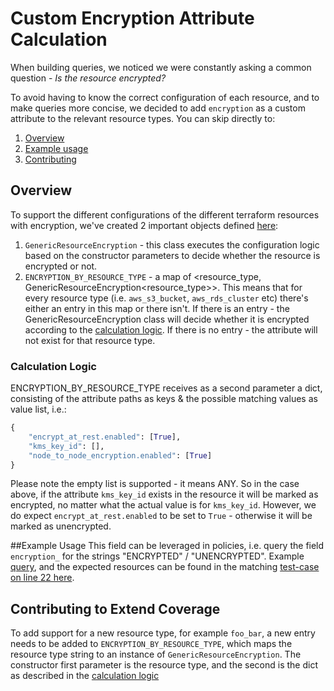 # Custom Encryption Attribute Calculation
When building queries, we noticed we were constantly asking a common question - _Is the resource encrypted?_

To avoid having to know the correct configuration of each resource, and to make queries more concise, we decided to add
`encryption` as a custom attribute to the relevant resource types. You can skip directly to:
1. [Overview](#overview)
2. [Example usage](#example-usage)
3. [Contributing](#contributing-to-extend-coverage)

## Overview
To support the different configurations of the different terraform resources with encryption, we've created 2 important
objects defined [here](./graph_components/generic_resource_encryption.py):
1. `GenericResourceEncryption` - this class executes the configuration logic based on the constructor parameters
   to decide whether the resource is encrypted or not.
2. `ENCRYPTION_BY_RESOURCE_TYPE` - a map of <resource_type, GenericResourceEncryption<resource_type>>. This means that
   for every resource type (i.e. `aws_s3_bucket`, `aws_rds_cluster` etc) there's either an entry in this map or there 
   isn't. If there is an entry - the GenericResourceEncryption class will decide whether it is encrypted according to
   the [calculation logic](#calculation-logic). If there is no entry - the attribute will not exist for that resource 
   type.
   

### Calculation Logic
ENCRYPTION_BY_RESOURCE_TYPE receives as a second parameter a dict, consisting of the attribute paths as keys & the 
possible matching values as value list, i.e.:
```python
{
    "encrypt_at_rest.enabled": [True],
    "kms_key_id": [],
    "node_to_node_encryption.enabled": [True]
}
```
Please note the empty list is supported - it means ANY. So in the case above, if the attribute `kms_key_id` exists in 
the resource it will be marked as encrypted, no matter what the actual value is for `kms_key_id`. However, we do expect
`encrypt_at_rest.enabled` to be set to `True` - otherwise it will be marked as unencrypted.

##Example Usage
This field can be leveraged in policies, i.e. query the field `encryption_` for the strings "ENCRYPTED" / "UNENCRYPTED".
Example [query](../../../tests/terraform/graph/checks_infra/attribute_solvers/equals_solver/EncryptedResources.yaml), 
and the expected resources can be found in the matching [test-case on line 22 here](../../../tests/terraform/graph/checks_infra/attribute_solvers/equals_solver/test_solver.py).

## Contributing to Extend Coverage
To add support for a new resource type, for example `foo_bar`, a new entry needs to be added to 
`ENCRYPTION_BY_RESOURCE_TYPE`, which maps the resource type string to an instance of `GenericResourceEncryption`.
The constructor first parameter is the resource type, and the second is the dict as described in the 
[calculation logic](#calculation-logic)

